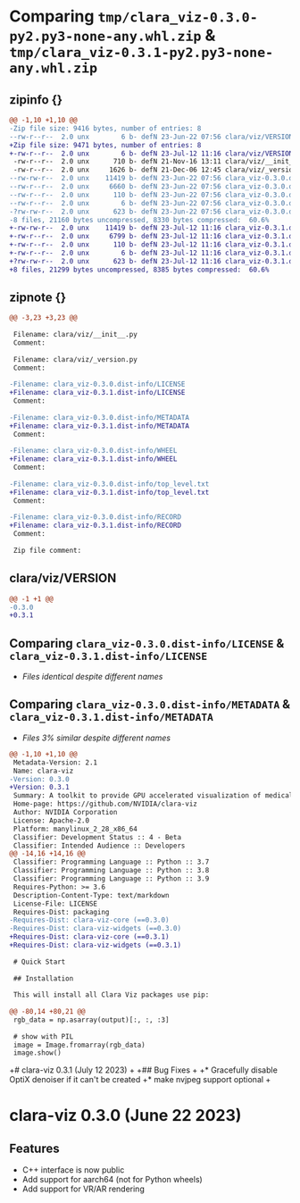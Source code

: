 # Comparing `tmp/clara_viz-0.3.0-py2.py3-none-any.whl.zip` & `tmp/clara_viz-0.3.1-py2.py3-none-any.whl.zip`

## zipinfo {}

```diff
@@ -1,10 +1,10 @@
-Zip file size: 9416 bytes, number of entries: 8
--rw-r--r--  2.0 unx        6 b- defN 23-Jun-22 07:56 clara/viz/VERSION
+Zip file size: 9471 bytes, number of entries: 8
+-rw-r--r--  2.0 unx        6 b- defN 23-Jul-12 11:16 clara/viz/VERSION
 -rw-r--r--  2.0 unx      710 b- defN 21-Nov-16 13:11 clara/viz/__init__.py
 -rw-r--r--  2.0 unx     1626 b- defN 21-Dec-06 12:45 clara/viz/_version.py
--rw-rw-r--  2.0 unx    11419 b- defN 23-Jun-22 07:56 clara_viz-0.3.0.dist-info/LICENSE
--rw-r--r--  2.0 unx     6660 b- defN 23-Jun-22 07:56 clara_viz-0.3.0.dist-info/METADATA
--rw-r--r--  2.0 unx      110 b- defN 23-Jun-22 07:56 clara_viz-0.3.0.dist-info/WHEEL
--rw-r--r--  2.0 unx        6 b- defN 23-Jun-22 07:56 clara_viz-0.3.0.dist-info/top_level.txt
-?rw-rw-r--  2.0 unx      623 b- defN 23-Jun-22 07:56 clara_viz-0.3.0.dist-info/RECORD
-8 files, 21160 bytes uncompressed, 8330 bytes compressed:  60.6%
+-rw-rw-r--  2.0 unx    11419 b- defN 23-Jul-12 11:16 clara_viz-0.3.1.dist-info/LICENSE
+-rw-r--r--  2.0 unx     6799 b- defN 23-Jul-12 11:16 clara_viz-0.3.1.dist-info/METADATA
+-rw-r--r--  2.0 unx      110 b- defN 23-Jul-12 11:16 clara_viz-0.3.1.dist-info/WHEEL
+-rw-r--r--  2.0 unx        6 b- defN 23-Jul-12 11:16 clara_viz-0.3.1.dist-info/top_level.txt
+?rw-rw-r--  2.0 unx      623 b- defN 23-Jul-12 11:16 clara_viz-0.3.1.dist-info/RECORD
+8 files, 21299 bytes uncompressed, 8385 bytes compressed:  60.6%
```

## zipnote {}

```diff
@@ -3,23 +3,23 @@
 
 Filename: clara/viz/__init__.py
 Comment: 
 
 Filename: clara/viz/_version.py
 Comment: 
 
-Filename: clara_viz-0.3.0.dist-info/LICENSE
+Filename: clara_viz-0.3.1.dist-info/LICENSE
 Comment: 
 
-Filename: clara_viz-0.3.0.dist-info/METADATA
+Filename: clara_viz-0.3.1.dist-info/METADATA
 Comment: 
 
-Filename: clara_viz-0.3.0.dist-info/WHEEL
+Filename: clara_viz-0.3.1.dist-info/WHEEL
 Comment: 
 
-Filename: clara_viz-0.3.0.dist-info/top_level.txt
+Filename: clara_viz-0.3.1.dist-info/top_level.txt
 Comment: 
 
-Filename: clara_viz-0.3.0.dist-info/RECORD
+Filename: clara_viz-0.3.1.dist-info/RECORD
 Comment: 
 
 Zip file comment:
```

## clara/viz/VERSION

```diff
@@ -1 +1 @@
-0.3.0
+0.3.1
```

## Comparing `clara_viz-0.3.0.dist-info/LICENSE` & `clara_viz-0.3.1.dist-info/LICENSE`

 * *Files identical despite different names*

## Comparing `clara_viz-0.3.0.dist-info/METADATA` & `clara_viz-0.3.1.dist-info/METADATA`

 * *Files 3% similar despite different names*

```diff
@@ -1,10 +1,10 @@
 Metadata-Version: 2.1
 Name: clara-viz
-Version: 0.3.0
+Version: 0.3.1
 Summary: A toolkit to provide GPU accelerated visualization of medical data.
 Home-page: https://github.com/NVIDIA/clara-viz
 Author: NVIDIA Corporation
 License: Apache-2.0
 Platform: manylinux_2_28_x86_64
 Classifier: Development Status :: 4 - Beta
 Classifier: Intended Audience :: Developers
@@ -14,16 +14,16 @@
 Classifier: Programming Language :: Python :: 3.7
 Classifier: Programming Language :: Python :: 3.8
 Classifier: Programming Language :: Python :: 3.9
 Requires-Python: >= 3.6
 Description-Content-Type: text/markdown
 License-File: LICENSE
 Requires-Dist: packaging
-Requires-Dist: clara-viz-core (==0.3.0)
-Requires-Dist: clara-viz-widgets (==0.3.0)
+Requires-Dist: clara-viz-core (==0.3.1)
+Requires-Dist: clara-viz-widgets (==0.3.1)
 
 # Quick Start
 
 ## Installation
 
 This will install all Clara Viz packages use pip:
 
@@ -80,14 +80,21 @@
 rgb_data = np.asarray(output)[:, :, :3]
 
 # show with PIL
 image = Image.fromarray(rgb_data)
 image.show()
 ```
 
+# clara-viz 0.3.1 (July 12 2023)
+
+## Bug Fixes
+
+* Gracefully disable OptiX denoiser if it can't be created
+* make nvjpeg support optional
+
 # clara-viz 0.3.0 (June 22 2023)
 
 ## Features
 
 * C++ interface is now public
 * Add support for aarch64 (not for Python wheels)
 * Add support for VR/AR rendering
```

